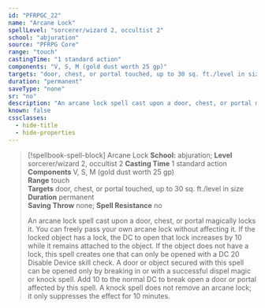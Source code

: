 ```yaml
---
id: "PFRPGC_22"
name: "Arcane Lock"
spellLevel: "sorcerer/wizard 2, occultist 2"
school: "abjuration"
source: "PFRPG Core"
range: "touch"
castingTime: "1 standard action"
components: "V, S, M (gold dust worth 25 gp)"
targets: "door, chest, or portal touched, up to 30 sq. ft./level in size"
duration: "permanent"
saveType: "none"
sr: "no"
description: "An arcane lock spell cast upon a door, chest, or portal magically locks it. You can freely pass your own arcane lock without affecting it. If the locked object has a lock, the DC to open that lock increases by 10 while it remains attached to the object. If the object does not have a lock, this spell creates one that can only be opened with a DC 20 Disable Device skill check. A door or object secured with this spell can be opened only by breaking in or with a successful dispel magic or knock spell. Add 10 to the normal DC to break open a door or portal affected by this spell. A knock spell does not remove an arcane lock; it only suppresses the effect for 10 minutes."
known: false
cssclasses:
  - hide-title
  - hide-properties
---
```


> [!spellbook-spell-block] Arcane Lock
> **School:** abjuration; **Level** sorcerer/wizard 2, occultist 2
> **Casting Time** 1 standard action  
> **Components** V, S, M (gold dust worth 25 gp)  
> **Range** touch  
> **Targets** door, chest, or portal touched, up to 30 sq. ft./level in size  
> **Duration** permanent  
> **Saving Throw** none; **Spell Resistance** no
> 
> An arcane lock spell cast upon a door, chest, or portal magically locks it. You can freely pass your own arcane lock without affecting it. If the locked object has a lock, the DC to open that lock increases by 10 while it remains attached to the object. If the object does not have a lock, this spell creates one that can only be opened with a DC 20 Disable Device skill check. A door or object secured with this spell can be opened only by breaking in or with a successful dispel magic or knock spell. Add 10 to the normal DC to break open a door or portal affected by this spell. A knock spell does not remove an arcane lock; it only suppresses the effect for 10 minutes.